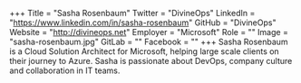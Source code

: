 +++
Title = "Sasha Rosenbaum"
Twitter = "DivineOps"
LinkedIn = "https://www.linkedin.com/in/sasha-rosenbaum"
GitHub = "DivineOps"
Website = "http://divineops.net"
Employer = "Microsoft"
Role = ""
Image = "sasha-rosenbaum.jpg"
GitLab = ""
Facebook = ""
+++
Sasha Rosenbaum is a Cloud Solution Architect for Microsoft, helping large scale clients on their journey to Azure. Sasha is passionate about DevOps, company culture and collaboration in IT teams.